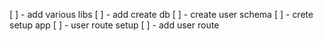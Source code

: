 [ ] - add various libs
[ ] - add create db
[ ] - create user schema
[ ] - crete setup app
[ ] - user route setup
[ ] - add user route
